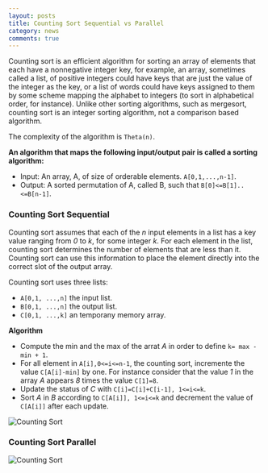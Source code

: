 ```yaml
---
layout: posts
title: Counting Sort Sequential vs Parallel
category: news
comments: true
---
```


Counting sort is an efficient algorithm for sorting an array of elements that each have a nonnegative integer key, for example, an array, sometimes called a list, of positive integers could have keys that are just the value of the integer as the key, or a list of words could have keys assigned to them by some scheme mapping the alphabet to integers (to sort in alphabetical order, for instance). Unlike other sorting algorithms, such as mergesort, counting sort is an integer sorting algorithm, not a comparison based algorithm. 

The complexity of the algorithm is `Theta(n)`.

**An algorithm that maps the following input/output pair is called a sorting algorithm:**

- Input: An array, A, of size  of orderable elements. `A[0,1,...,n-1]`.
- Output: A sorted permutation of A, called B, such that `B[0]<=B[1]..<=B[n-1]`.

### Counting Sort Sequential

Counting sort assumes that each of the _n_  input elements in a list has a key value ranging from _0_ to _k_, for some integer _k_.  For each element in the list, counting sort determines the number of elements that are less than it. Counting sort can use this information to place the element directly into the correct slot of the output array.

Counting sort uses three lists:

- `A[0,1, ...,n]` the input list.
- `B[0,1, ...,n]` the output list.
- `C[0,1, ...,k]` an temporany memory array.


**Algorithm**

- Compute the min and the max of the arrat _A_ in order to define `k= max - min + 1`.
- For all element in `A[i],0<=i<=n-1`, the counting sort, incremente the value `C[A[i]-min]` by one. For instance consider that the value _1_ in the array _A_ appears _8_ times the value `C[1]=8`.
- Update the status of _C_ with `C[i]=C[i]+C[i-1], 1<=i<=k`.
- Sort _A_ in _B_ according to `C[A[i]], 1<=i<=k` and decrement the value of `C[A[i]]` after each update.
 

![Counting Sort](https://spagnuolocarmine.github.io/assets/img/count.gif)

### Counting Sort Parallel


![Counting Sort](https://spagnuolocarmine.github.io/assets/img/coutingpar.png)